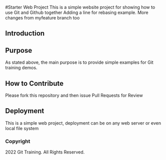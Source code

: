 #Starter Web Project
This is a simple website project for showing how to use Git and Github together
Adding a line for rebasing example.
More changes from myfeature branch too
## Introduction
## Purpose
As stated above, the main purpose is to provide simple examples for Git training demos.
## How to Contribute
Please fork this repository and then issue Pull Requests for Review
## Deployment
This is a simple web project, deployment can be on any web server or even local file system
### Copyright
2022 Git Training. All Rights Reserved.